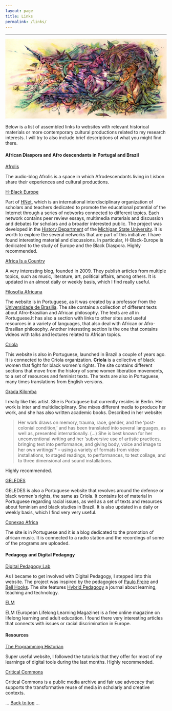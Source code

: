 ```yaml
---
layout: page
title: Links
permalink: /links/
---
```


---

<img src="/images/Links-Picture1.jpg">

Below is a list of assembled links to websites with relevant historical materials or more contemporary cultural productions related to my research interests. I will try to also include brief descriptions of what you might find there.

#### African Diaspora and Afro descendants in Portugal and Brazil

<a href="https://radioafrolis.com/" target="_blank"> Afrolis</a>

The audio-blog Afrolis is a space in which Afrodescendants living in Lisbon share their experiences and cultural productions.

<a href="https://networks.h-net.org/h-black-europe" target="_blank"> H-Black Europe</a>

Part of [HNet](https://networks.h-net.org/), which is an international interdisciplinary organization of scholars and teachers dedicated to promote the educational potential of the Internet through a series of networks connected to different topics. Each network contains peer review essays, multimedia materials and discussion and debates for scholars and a broader interested public. The project was developed in the [History Department](http://history.msu.edu/) of the [Michigan State University](https://msu.edu/). It is worth to explore the several networks that are part of this initiative. I have found interesting material and discussions. In particular, H-Black-Europe is dedicated to the study of Europe and the Black Diaspora. Highly recommended.

<a href="http://africasacountry.com/" target="_blank"> Africa Is a Country</a>

A very interesting blog, founded in 2009. They publish articles from multiple topics, such as music, literature, art, political affairs, among others. It is updated in an almost daily or weekly basis, which I find really useful.

<a href="http://filosofia-africana.weebly.com/" target="_blank"> Filosofia Africana</a>

The website is in Portuguese, as it was created by a professor from the [Universidade de Brasilia](http://www.unb.br/). The site contains a collection of different texts about Afro-Brasilian and African philosophy. The texts are all in Portuguese.It has also a section with links to other sites and useful resources in a variety of languages, that also deal with African or Afro-Brasilian philosophy. Another interesting section is the one that contains videos with talks and lectures related to African topics.

<a href="http://criola.org.br/" target="_blank"> Criola</a>

This website is also in Portuguese, launched in Brazil a couple of years ago. It is connected to the Criola organization. **Criola** is a collective of black women that fight for black women's rights. The site contains different sections that move from the history of some women liberation movements, to a set of resources and feminist texts. The texts are also in Portuguese, many times translations from English versions.

<a href="http://gradakilomba.com/" target="_blank"> Grada Kilomba</a>

I really like this artist. She is Portuguese but currently resides in Berlin. Her work is inter and multidisciplinary. She mixes different media to produce her work, and she has also written academic books. Described in her website:

> Her work draws on memory, trauma, race, gender, and the ‘post-colonial condition,’ and has been translated into several languages, as well as, presented internationally. (...) She is best known for her unconventional writing and her ‘subversive use of artistic practices, bringing text into performance, and giving body, voice and image to her own writings’* – using a variety of formats from video installations, to staged readings, to performances, to text collage, and to three dimensional and sound installations.

Highly recommended.

<a href="http://www.geledes.org.br/18-textos-essenciais-para-estudos-e-pesquisas-sobre-genero-e-sexualidade/#gs.null" target="_blank"> GELEDES</a>

GELEDES is also a Portuguese website that revolves around the defense or black women's rights, the same as Criola. It contains lot of material in Portuguese regarding racial issues, as well as a set of texts and resources about feminism and black studies in Brazil. It is also updated in a daily or weekly basis, which I find very very useful.

<a href="https://conexaoafrica.com/" target="_blank"> Conexao Africa</a>

The site is in Portuguese and it is a blog dedicated to the promotion of african music. It is connected to a radio station and the recordings of some of the programs are uploaded.

#### Pedagogy and Digital Pedagogy

<a href="http://www.digitalpedagogylab.com/" target="_blank"> Digital Pedagogy Lab</a>

As I became to get involved with Digital Pedagogy, I stepped into this website. The project was inspired by the pedagogies of [Paulo Freire](http://www.freire.org/paulo-freire/) and [Bell Hooks](http://www.bellhooksinstitute.com/). The site features [Hybrid Pedagogy](http://www.digitalpedagogylab.com/hybridped/) a journal about learning, teaching and technology.

<a href="http://www.elmmagazine.eu/" target="_blank"> ELM</a>

ELM (European Lifelong Learning Magazine) is a free online magazine on lifelong learning and adult education. I found there very interesting articles that connects with issues or racial discrimination in Europe.

#### Resources

<a href="http://programminghistorian.org/" target="_blank"> The Programming Historian</a>

Super useful website, I followed the tutorials that they offer for most of my learnings of digital tools during the last months. Highly recommended.

<a href="http://www.criticalcommons.org/about-us" target="_blank"> Critical Commons</a>

Critical Commons is a public media archive and fair use advocacy that supports the transformative reuse of media in scholarly and creative contexts.



<body id="top">
  ...
  <a href="#top">Back to top</a>
  ...
</body>
